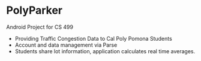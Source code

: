 # PolyParker
Android Project for CS 499
 - Providing Traffic Congestion Data to Cal Poly Pomona Students
 - Account and data management via Parse
 - Students share lot information, application calculates real time averages.
